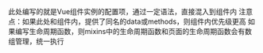 此处编写的就是Vue组件实例的配置项，通过一定语法，直接混入到组件内
注意点：如果此处和组件内，提供了同名的data或methods，则组件内优先级更高
如果编写生命周期函数，则mixins中的生命周期函数和页面的生命周期函数会有数组管理，统一执行
